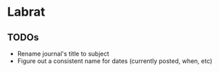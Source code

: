 Labrat
======


## TODOs

 - Rename journal's title to subject
 - Figure out a consistent name for dates (currently posted, when, etc)

